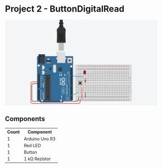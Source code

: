 # Project 2 - ButtonDigitalRead

<div align="center">
    <img src="schema.png">
</div>

## Components
<table>

<tr>
 <th>Count</th>
 <th>Component</th>
</tr>
<tr>
    <td>1</td>
    <td>Arduino Uno R3</td>
</tr>
<tr>
    <td>1</td>
    <td>Red LED</td>
</tr>
<tr>
    <td>1</td>
    <td>Button</td>
</tr>
<tr>
    <td>1</td>
    <td>1 kΩ Rezistor</td>
</tr>
</table>